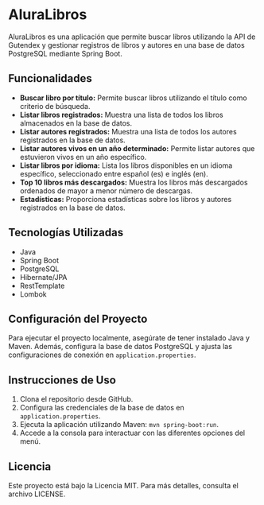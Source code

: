 # AluraLibros

AluraLibros es una aplicación que permite buscar libros utilizando la API de Gutendex y gestionar registros de libros y autores en una base de datos PostgreSQL mediante Spring Boot.

## Funcionalidades

- **Buscar libro por título:** Permite buscar libros utilizando el título como criterio de búsqueda.
- **Listar libros registrados:** Muestra una lista de todos los libros almacenados en la base de datos.
- **Listar autores registrados:** Muestra una lista de todos los autores registrados en la base de datos.
- **Listar autores vivos en un año determinado:** Permite listar autores que estuvieron vivos en un año específico.
- **Listar libros por idioma:** Lista los libros disponibles en un idioma específico, seleccionado entre español (es) e inglés (en).
- **Top 10 libros más descargados:** Muestra los libros más descargados ordenados de mayor a menor número de descargas.
- **Estadísticas:** Proporciona estadísticas sobre los libros y autores registrados en la base de datos.

## Tecnologías Utilizadas

- Java
- Spring Boot
- PostgreSQL
- Hibernate/JPA
- RestTemplate
- Lombok

## Configuración del Proyecto

Para ejecutar el proyecto localmente, asegúrate de tener instalado Java y Maven. Además, configura la base de datos PostgreSQL y ajusta las configuraciones de conexión en `application.properties`.

## Instrucciones de Uso

1. Clona el repositorio desde GitHub.
2. Configura las credenciales de la base de datos en `application.properties`.
3. Ejecuta la aplicación utilizando Maven: `mvn spring-boot:run`.
4. Accede a la consola para interactuar con las diferentes opciones del menú.



## Licencia

Este proyecto está bajo la Licencia MIT. Para más detalles, consulta el archivo LICENSE.
